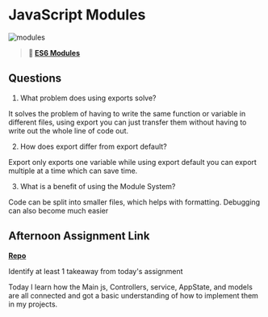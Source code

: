 # JavaScript Modules

![modules](https://bcw.blob.core.windows.net/public/img/1015719031845190)

> **📖 [ES6 Modules](https://codeworksacademy.com/fs-student-guide/resources/wk3/01-Modules)**

## Questions

1. What problem does using exports solve?

It solves the problem of having to write the same function or variable in different files, using export you can just transfer them without having to write out the whole line of code out.

2. How does export differ from export default?

Export only exports one variable while using export default you can export multiple at a time which can save time.

3. What is a benefit of using the Module System?

Code can be split into smaller files, which helps with formatting. 
Debugging can also become much easier 

## Afternoon Assignment Link

**[Repo](https://github.com/DiegoDomingu3z/<ASSIGNMENT_REPO>)**

Identify at least 1 takeaway from today's assignment

Today I learn how the Main js, Controllers, service, AppState, and models are all connected and got a basic understanding of how to implement them in my projects.
